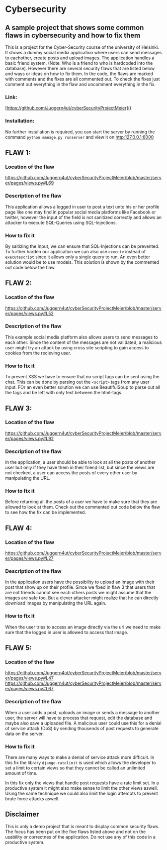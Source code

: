 # Cybersecurity

## A sample project that shows some common flaws in cybersecurity and how to fix them

This is a project for the Cyber-Security course of the university of Helsinki. It shows a dummy social media application where users can send messages to eachother, create posts and upload images. The application handles a basic friend system. (Note: Who is a friend to who is hardcoded into the database). However there are several security flaws that are listed below and ways or ideas on how to fix them. In the code, the flaws are marked with comments and the fixes are all commented out. To check the fixes just comment out everything in the flaw and uncomment everything in the fix.

### Link:

[https://github.com/Juggern4ut/cyberSecurityProjectMeier]()

### Installation:

No further installation is required, you can start the server by running the command `python manage.py runserver` and view it on [http:127.0.0.1:8000]()

## FLAW 1:

### Location of the flaw

https://github.com/Juggern4ut/cyberSecurityProjectMeier/blob/master/server/pages/views.py#L69

### Description of the flaw

This application allows a logged in user to post a text unto his or her profile page like one may find in popular social media platforms like Facebook or twitter, however the input of the field is not sanitized correctly and allows an attacker to execute SQL-Queries using SQL-Injections.

### How to fix it

By saitizing the Input, we can ensure that SQL-Injections can be prevented. To further harden our application we can also use `execute` instead of `executescript` since it allows only a single query to run. An even better solution would be to use models. This solution is shown by the commented out code below the flaw.

## FLAW 2:

### Location of the flaw

https://github.com/Juggern4ut/cyberSecurityProjectMeier/blob/master/server/pages/views.py#L52

### Description of the flaw

This example social media platform also allows users to send messages to each other. Since the content of the messages are not validated, a malicious user might try an attack by using cross site scripting to gain access to cookies from the recieving user.

### How to fix it

To prevent XSS we have to ensure that no script tags can be sent using the chat. This can be done by parsing out the `<script>` tags from any user input. FOr an even better solution we can use BeautifulSoup to parse out all the tags and be left with only text between the html-tags.

## FLAW 3:

### Location of the flaw

https://github.com/Juggern4ut/cyberSecurityProjectMeier/blob/master/server/pages/views.py#L92

### Description of the flaw

In the application, a user should be able to look at all the posts of another user but only if they have them in their friend list, but since the views are not checked, a user can access the posts of every other user by manipulating the URL.

### How to fix it

Before returning all the posts of a user we have to make sure that they are allowed to look at them. Check out the commented out code below the flaw to see how the fix can be implemented.

## FLAW 4:

### Location of the flaw

https://github.com/Juggern4ut/cyberSecurityProjectMeier/blob/master/server/pages/views.py#L27

### Description of the flaw

In the application users have the possibility to upload an image with their post that show up on their profile. Since we fixed in flaw 3 that users that are not friends cannot see each others posts we might assume that the images are safe too. But a clever attacker might realize that he can directly download images by manipulating the URL again.

### How to fix it

When the user tries to access an image directly via the url we need to make sure that the logged in user is allowed to access that image.

## FLAW 5:

### Location of the flaw

https://github.com/Juggern4ut/cyberSecurityProjectMeier/blob/master/server/pages/views.py#L47
https://github.com/Juggern4ut/cyberSecurityProjectMeier/blob/master/server/pages/views.py#L67

### Description of the flaw

When a user adds a post, uploads an image or sends a message to another user, the server will have to process that request, edit the database and maybe also save a uploaded file. A malicious user could use this for a denial of service attack (DoS) by sending thousends of post requests to generate data on the server.

### How to fix it

There are many ways to make a denial of service attack more difficult. In this fix the library `django-ratelimit` is used which allows the developer to set a limit to certain views so that they cannot be called an unlimited amount of time.

In this fix only the views that handle post requests have a rate limit set. In a productive system it might also make sense to limit the other views aswell. Using the same technique we could also limit the login attempts to prevent brute force attacks aswell.

## Disclaimer

This is only a demo project that is meant to display common security flaws. The focus has been put on the five flaws listed above and not on the usability or correctnes of the application. Do not use any of this code in a productive system.
